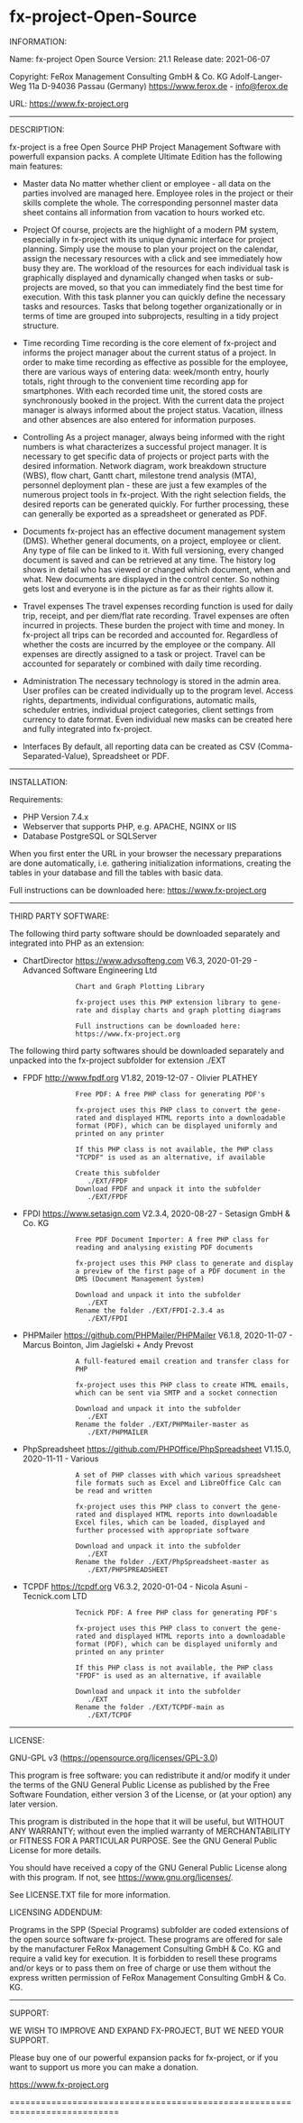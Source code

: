 # fx-project-Open-Source
INFORMATION:

   Name:         fx-project Open Source
   Version:      21.1
   Release date: 2021-06-07

   Copyright:    FeRox Management Consulting GmbH & Co. KG
                 Adolf-Langer-Weg 11a
                 D-94036 Passau (Germany)
                 https://www.ferox.de - info@ferox.de

   URL:          https://www.fx-project.org

---------------------------------------------------------------------------

DESCRIPTION:

   fx-project is a free Open Source PHP Project Management Software with
   powerfull expansion packs. A complete Ultimate Edition has the
   following main features:

   * Master data
     No matter whether client or employee - all data on the parties
     involved are managed here. Employee roles in the project or their
     skills complete the whole. The corresponding personnel master data
     sheet contains all information from vacation to hours worked etc.

   * Project
     Of course, projects are the highlight of a modern PM system,
     especially in fx-project with its unique dynamic interface for project
     planning. Simply use the mouse to plan your project on the calendar,
     assign the necessary resources with a click and see immediately how
     busy they are. The workload of the resources for each individual task
     is graphically displayed and dynamically changed when tasks or sub-
     projects are moved, so that you can immediately find the best time for
     execution. With this task planner you can quickly define the necessary
     tasks and resources. Tasks that belong together organizationally or in
     terms of time are grouped into subprojects, resulting in a tidy
     project structure.

   * Time recording
     Time recording is the core element of fx-project and informs the
     project manager about the current status of a project. In order to
     make time recording as effective as possible for the employee, there
     are various ways of entering data: week/month entry, hourly totals,
     right through to the convenient time recording app for smartphones.
     With each recorded time unit, the stored costs are synchronously
     booked in the project. With the current data the project manager is
     always informed about the project status. Vacation, illness and other
     absences are also entered for information purposes.

   * Controlling
     As a project manager, always being informed with the right numbers is
     what characterizes a successful project manager. It is necessary to
     get specific data of projects or project parts with the desired
     information. Network diagram, work breakdown structure (WBS), flow
     chart, Gantt chart, milestone trend analysis (MTA), personnel
     deployment plan - these are just a few examples of the numerous
     project tools in fx-project. With the right selection fields, the
     desired reports can be generated quickly. For further processing,
     these can generally be exported as a spreadsheet or generated as PDF.

   * Documents
     fx-project has an effective document management system (DMS). Whether
     general documents, on a project, employee or client. Any type of file
     can be linked to it. With full versioning, every changed document is
     saved and can be retrieved at any time. The history log shows in
     detail who has viewed or changed which document, when and what.
     New documents are displayed in the control center. So nothing gets
     lost and everyone is in the picture as far as their rights allow it.

   * Travel expenses
     The travel expenses recording function is used for daily trip,
     receipt, and per diem/flat rate recording. Travel expenses are often
     incurred in projects. These burden the project with time and money.
     In fx-project all trips can be recorded and accounted for. Regardless
     of whether the costs are incurred by the employee or the company. All
     expenses are directly assigned to a task or project. Travel can be
     accounted for separately or combined with daily time recording.

   * Administration
     The necessary technology is stored in the admin area. User profiles
     can be created individually up to the program level. Access rights,
     departments, individual configurations, automatic mails, scheduler
     entries, individual project categories, client settings from currency
     to date format. Even individual new masks can be created here and
     fully integrated into fx-project.

   * Interfaces
     By default, all reporting data can be created as CSV (Comma-
     Separated-Value), Spreadsheet or PDF.

---------------------------------------------------------------------------

INSTALLATION:

   Requirements:
   * PHP Version 7.4.x
   * Webserver that supports PHP, e.g. APACHE, NGINX or IIS
   * Database PostgreSQL or SQLServer

   When you first enter the URL in your browser the necessary preparations
   are done automatically, i.e. gathering initialization informations,
   creating the tables in your database and fill the tables with basic
   data.

   Full instructions can be downloaded here: https://www.fx-project.org

---------------------------------------------------------------------------

THIRD PARTY SOFTWARE:

   The following third party software should be downloaded separately and
   integrated into PHP as an extension:

   * ChartDirector    https://www.advsofteng.com
                      V6.3, 2020-01-29 - Advanced Software Engineering Ltd

                      Chart and Graph Plotting Library

                      fx-project uses this PHP extension library to gene-
                      rate and display charts and graph plotting diagrams

                      Full instructions can be downloaded here:
                      https://www.fx-project.org


   The following third party softwares should be downloaded separately and
   unpacked into the fx-project subfolder for extension ./EXT

   * FPDF             http://www.fpdf.org
                      V1.82, 2019-12-07 - Olivier PLATHEY

                      Free PDF: A free PHP class for generating PDF's

                      fx-project uses this PHP class to convert the gene-
                      rated and displayed HTML reports into a downloadable
                      format (PDF), which can be displayed uniformly and
                      printed on any printer

                      If this PHP class is not available, the PHP class
                      "TCPDF" is used as an alternative, if available

                      Create this subfolder
                         ./EXT/FPDF
                      Download FPDF and unpack it into the subfolder
                         ./EXT/FPDF

   * FPDI             https://www.setasign.com
                      V2.3.4, 2020-08-27 - Setasign GmbH & Co. KG

                      Free PDF Document Importer: A free PHP class for
                      reading and analysing existing PDF documents

                      fx-project uses this PHP class to generate and display
                      a preview of the first page of a PDF document in the
                      DMS (Document Management System)

                      Download and unpack it into the subfolder
                         ./EXT
                      Rename the folder ./EXT/FPDI-2.3.4 as
                         ./EXT/FPDI

   * PHPMailer        https://github.com/PHPMailer/PHPMailer
                      V6.1.8, 2020-11-07 - Marcus Bointon, Jim Jagielski +
                      Andy Prevost

                      A full-featured email creation and transfer class for
                      PHP

                      fx-project uses this PHP class to create HTML emails,
                      which can be sent via SMTP and a socket connection

                      Download and unpack it into the subfolder
                         ./EXT
                      Rename the folder ./EXT/PHPMailer-master as
                         ./EXT/PHPMAILER

   * PhpSpreadsheet   https://github.com/PHPOffice/PhpSpreadsheet
                      V1.15.0, 2020-11-11 - Various

                      A set of PHP classes with which various spreadsheet
                      file formats such as Excel and LibreOffice Calc can
                      be read and written

                      fx-project uses this PHP class to convert the gene-
                      rated and displayed HTML reports into downloadable
                      Excel files, which can be loaded, displayed and
                      further processed with appropriate software

                      Download and unpack it into the subfolder
                         ./EXT
                      Rename the folder ./EXT/PhpSpreadsheet-master as
                         ./EXT/PHPSPREADSHEET

   * TCPDF            https://tcpdf.org
                      V6.3.2, 2020-01-04 - Nicola Asuni - Tecnick.com LTD

                      Tecnick PDF: A free PHP class for generating PDF's

                      fx-project uses this PHP class to convert the gene-
                      rated and displayed HTML reports into a downloadable
                      format (PDF), which can be displayed uniformly and
                      printed on any printer

                      If this PHP class is not available, the PHP class
                      "FPDF" is used as an alternative, if available

                      Download and unpack it into the subfolder
                         ./EXT
                      Rename the folder ./EXT/TCPDF-main as
                         ./EXT/TCPDF

---------------------------------------------------------------------------

LICENSE:

   GNU-GPL v3 (https://opensource.org/licenses/GPL-3.0)

   This program is free software: you can redistribute it and/or modify
   it under the terms of the GNU General Public License as published by
   the Free Software Foundation, either version 3 of the License, or
   (at your option) any later version.

   This program is distributed in the hope that it will be useful,
   but WITHOUT ANY WARRANTY; without even the implied warranty of
   MERCHANTABILITY or FITNESS FOR A PARTICULAR PURPOSE.  See the
   GNU General Public License for more details.

   You should have received a copy of the GNU General Public License
   along with this program.  If not, see <https://www.gnu.org/licenses/>.

   See LICENSE.TXT file for more information.


LICENSING ADDENDUM:

   Programs in the SPP (Special Programs) subfolder are coded extensions of
   the open source software fx-project. These programs are offered for sale
   by the manufacturer FeRox Management Consulting GmbH & Co. KG and require
   a valid key for execution. It is forbidden to resell these programs
   and/or keys or to pass them on free of charge or use them without the
   express written permission of FeRox Management Consulting GmbH & Co. KG.

---------------------------------------------------------------------------

SUPPORT:

WE WISH TO IMPROVE AND EXPAND FX-PROJECT, BUT WE NEED YOUR SUPPORT.

Please buy one of our powerful expansion packs for fx-project, or if you
want to support us more you can make a donation.

https://www.fx-project.org

===========================================================================
